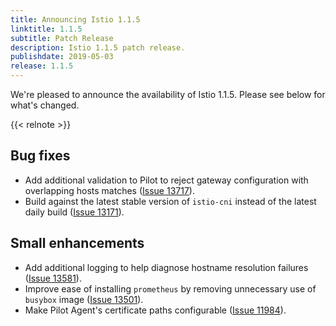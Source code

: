 ```yaml
---
title: Announcing Istio 1.1.5
linktitle: 1.1.5
subtitle: Patch Release
description: Istio 1.1.5 patch release.
publishdate: 2019-05-03
release: 1.1.5
---
```


We're pleased to announce the availability of Istio 1.1.5. Please see below for what's changed.

{{< relnote >}}

## Bug fixes

- Add additional validation to Pilot to reject gateway configuration with overlapping hosts matches ([Issue 13717](https://github.com/istio/istio/issues/13717)).
- Build against the latest stable version of `istio-cni` instead of the latest daily build ([Issue 13171](https://github.com/istio/istio/issues/13171)).

## Small enhancements

- Add additional logging to help diagnose hostname resolution failures ([Issue 13581](https://github.com/istio/istio/issues/13581)).
- Improve ease of installing `prometheus` by removing unnecessary use of `busybox` image ([Issue 13501](https://github.com/istio/istio/issues/13501)).
- Make Pilot Agent's certificate paths configurable ([Issue 11984](https://github.com/istio/istio/issues/11984)).
